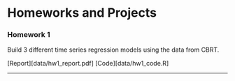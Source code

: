# Homeworks and Projects

### Homework 1
Build 3 different time series regression models using the data from CBRT. 

[Report][data/hw1_report.pdf]
[Code][data/hw1_code.R]

--- 